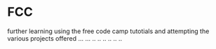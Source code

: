 # FCC
further learning using the free code camp tutotials and attempting the various projects offered
...
...
..
..
..
..
..
..
